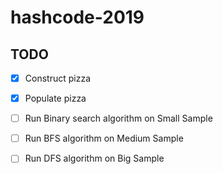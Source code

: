 # hashcode-2019

## TODO
- [x] Construct pizza

- [x] Populate pizza

- [ ] Run Binary search algorithm on Small Sample

- [ ] Run BFS algorithm on Medium Sample

- [ ] Run DFS algorithm on Big Sample

